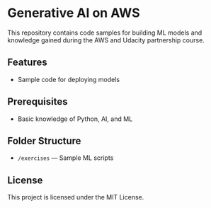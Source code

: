 # Generative AI on AWS

This repository contains code samples for building ML models and knowledge gained during the AWS and Udacity partnership course.

## Features

- Sample code for deploying models

## Prerequisites

- Basic knowledge of Python, AI, and ML

## Folder Structure

- `/exercises` — Sample ML scripts

## License

This project is licensed under the MIT License.
